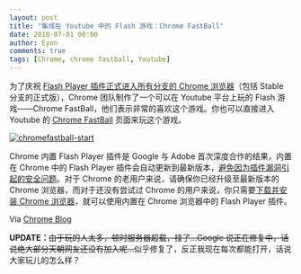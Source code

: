 ```yaml
---
layout: post
title: "集成在 Youtube 中的 Flash 游戏：Chrome FastBall"
date: 2010-07-01 00:00
author: Eyon
comments: true
tags: [Chrome, chrome fastball, Youtube]
---
```

为了庆祝 [Flash Player 插件正式进入所有分支的 Chrome 浏览器](http://www.chromi.org/archives/5539)（包括 Stable 分支的正式版），Chrome 团队制作了一个可以在 Youtube 平台上玩的 Flash 游戏——Chrome FastBall，他们表示非常的喜欢这个游戏。你也可以直接进入 Youtube 的 [Chrome FastBall](http://www.youtube.com/chromefastball) 页面来玩这个游戏。

<a href="http://img.chromi.org/2010/06/chromefastball-start.png">![](http://img.chromi.org/2010/06/chromefastball-start-550x299.png "chromefastball-start")</a>

Chrome 内置 Flash Player 插件是 Google 与 Adobe 首次深度合作的结果，内置在 Chrome 中的 Flash Player 插件会自动更新到最新版本，[避免因为插件漏洞引起的安全问题](http://www.chromi.org/archives/5647)。对于 Chrome 的老用户来说，请确保你已经升级至最新版本的 Chrome 浏览器，而对于还没有尝试过 Chrome 的用户来说，你只需要[下载并安装 Chrome 浏览器](http://www.chromi.org/chromedownload)，就可以使用内置在 Chrome 浏览器中的 Flash Player 插件。

Via [Chrome Blog](http://chrome.blogspot.com/2010/06/adobe-flash-player-support-now-enabled.html)

**UPDATE：**<del datetime="2010-06-30T09:10:04+00:00">由于玩的人太多，顿时服务器超载，挂了...Google 说正在修复中，话说绝大部分天朝网友还没有加入呢...</del>似乎修复了，反正我现在每次都能打开，话说大家玩儿的怎么样？


